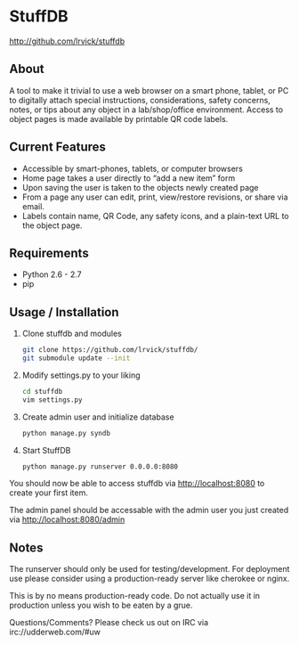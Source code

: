 # StuffDB #

<http://github.com/lrvick/stuffdb>

## About ##

A tool to make it trivial to use a web browser on a smart phone, tablet, or
PC to digitally attach special instructions, considerations, safety concerns,
notes, or tips about any object in a lab/shop/office environment. Access
to object pages is made available by printable QR code labels.

## Current Features ##

  * Accessible by smart-phones, tablets, or computer browsers
  * Home page takes a user directly to “add a new item” form
  * Upon saving the user is taken to the objects newly created page
  * From a page any user can edit, print, view/restore revisions, or share via email.
  * Labels contain name, QR Code, any safety icons, and a plain-text URL to the object page.

## Requirements ##

  * Python 2.6 - 2.7
  * pip

## Usage / Installation ##

1. Clone stuffdb and modules

    ```bash
    git clone https://github.com/lrvick/stuffdb/
    git submodule update --init
    ```

2. Modify settings.py to your liking

    ```bash
    cd stuffdb
    vim settings.py
    ```

4. Create admin user and initialize database

    ```bash
    python manage.py syndb
    ```

3.  Start StuffDB

    ```bash
    python manage.py runserver 0.0.0.0:8080

    ```

You should now be able to access stuffdb via <http://localhost:8080> to
create your first item.

The admin panel should be accessable with the admin user you just
created via <http://localhost:8080/admin>


## Notes ##

The runserver should only be used for testing/development. For deployment
use please consider using a production-ready server like cherokee or nginx.

This is by no means production-ready code. Do not actually use it in
production unless you wish to be eaten by a grue.

Questions/Comments? Please check us out on IRC via irc://udderweb.com/#uw
